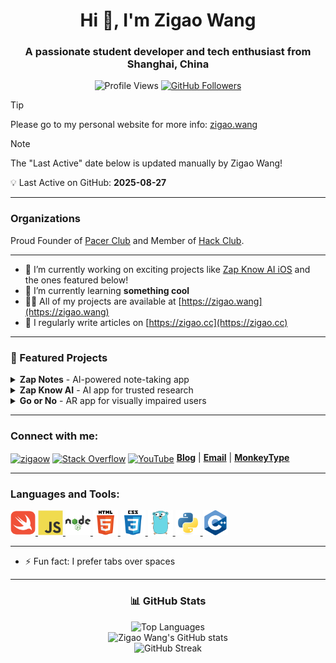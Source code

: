 <h1 align="center">Hi 👋, I'm Zigao Wang</h1>
<h3 align="center">A passionate student developer and tech enthusiast from Shanghai, China</h3>

<p align="center">
  <img src="https://komarev.com/ghpvc/?username=zigaowang&label=Profile%20Views&color=0e75b6&style=flat" alt="Profile Views"/>
  <a href="https://github.com/ZigaoWang?tab=followers"><img src="https://img.shields.io/github/followers/ZigaoWang?label=Followers&style=flat&logo=github&color=0e75b6" alt="GitHub Followers"/></a>
</p>

> [!TIP]
> Please go to my personal website for more info: <a href="https://zigao.wang" target="_blank">zigao.wang</a>

> [!NOTE]
> The "Last Active" date below is updated manually by Zigao Wang!

💡 Last Active on GitHub: **2025-08-27**

---

<h3 align="left">Organizations</h3>
<p align="left">
  Proud Founder of <a href="https://github.com/pacerclub" target="_blank">Pacer Club</a> and Member of <a href="https://hackclub.com" target="_blank">Hack Club</a>.
</p>

---

- 🔭 I’m currently working on exciting projects like [Zap Know AI iOS](https://github.com/ZigaoWang/zapknowai-ios) and the ones featured below!
- 🌱 I’m currently learning **something cool** <!-- Feel free to update this! -->
- 👨‍💻 All of my projects are available at [https://zigao.wang](https://zigao.wang)
- 📝 I regularly write articles on [https://zigao.cc](https://zigao.cc)

---

<h3 align="left">🚀 Featured Projects</h3>

<details>
  <summary><strong>Zap Notes</strong> - AI-powered note-taking app</summary>
  <br/>
  <p>
    An AI-powered note-taking app for recording and analyzing thoughts, ideas, and tasks.
    <br/>
    <a href="https://apps.apple.com/us/app/zap-notes/id6740298881" target="_blank"><strong>App Store</strong></a> | 
    <a href="https://github.com/ZigaoWang/ZapNotesApp" target="_blank"><strong>GitHub</strong></a>
  </p>
</details>

<details>
  <summary><strong>Zap Know AI</strong> - AI app for trusted research</summary>
  <br/>
  <p>
    An AI app for trusted research that helps you find accurate answers backed by real papers.
    <br/>
    <a href="https://apps.apple.com/us/app/zap-know-ai/id6745419831" target="_blank"><strong>App Store</strong></a> | 
    <a href="https://github.com/ZigaoWang/ZapKnowAI-iOS" target="_blank"><strong>GitHub</strong></a>
  </p>
</details>

<details>
  <summary><strong>Go or No</strong> - AR app for visually impaired users</summary>
  <br/>
  <p>
    An AR app for visually impaired users, helping you navigate your environment more safely and confidently.
    <br/>
    <a href="https://apps.apple.com/us/app/go-or-no/id6744859953" target="_blank"><strong>App Store</strong></a> | 
    <a href="https://github.com/ZigaoWang/go-or-no" target="_blank"><strong>GitHub</strong></a>
  </p>
</details>

---

<h3 align="left">Connect with me:</h3>
<p align="left">
  <a href="https://twitter.com/zigaow" target="_blank"><img align="center" src="https://raw.githubusercontent.com/rahuldkjain/github-profile-readme-generator/master/src/images/icons/Social/twitter.svg" alt="zigaow" height="30" width="40" /></a>
  <a href="https://stackoverflow.com/users/22656679" target="_blank"><img align="center" src="https://raw.githubusercontent.com/rahuldkjain/github-profile-readme-generator/master/src/images/icons/Social/stack-overflow.svg" alt="Stack Overflow" height="30" width="40" /></a>
  <a href="https://www.youtube.com/@zigaow" target="_blank"><img align="center" src="https://raw.githubusercontent.com/rahuldkjain/github-profile-readme-generator/master/src/images/icons/Social/youtube.svg" alt="YouTube" height="30" width="40" /></a>
  <a href="https://zigao.cc" target="_blank"><strong>Blog</strong></a> |
  <a href="mailto:a@zigao.wang"><strong>Email</strong></a> |
  <a href="https://monkeytype.com/profile/ZigaoWang" target="_blank"><strong>MonkeyType</strong></a>
</p>

---

<h3 align="left">Languages and Tools:</h3>
<p align="left">
  <a href="https://developer.apple.com/swift/" target="_blank" rel="noreferrer"> <img src="https://raw.githubusercontent.com/devicons/devicon/master/icons/swift/swift-original.svg" alt="swift" width="40" height="40"/> </a>
  <a href="https://developer.mozilla.org/en-US/docs/Web/JavaScript" target="_blank" rel="noreferrer"> <img src="https://raw.githubusercontent.com/devicons/devicon/master/icons/javascript/javascript-original.svg" alt="javascript" width="40" height="40"/> </a>
  <a href="https://nodejs.org" target="_blank" rel="noreferrer"> <img src="https://raw.githubusercontent.com/devicons/devicon/master/icons/nodejs/nodejs-original-wordmark.svg" alt="nodejs" width="40" height="40"/> </a>
  <a href="https://www.w3.org/html/" target="_blank" rel="noreferrer"> <img src="https://raw.githubusercontent.com/devicons/devicon/master/icons/html5/html5-original-wordmark.svg" alt="html5" width="40" height="40"/> </a>
  <a href="https://www.w3schools.com/css/" target="_blank" rel="noreferrer"> <img src="https://raw.githubusercontent.com/devicons/devicon/master/icons/css3/css3-original-wordmark.svg" alt="css3" width="40" height="40"/> </a>
  <a href="https://golang.org" target="_blank" rel="noreferrer"> <img src="https://raw.githubusercontent.com/devicons/devicon/master/icons/go/go-original.svg" alt="go" width="40" height="40"/> </a>
  <a href="https://www.python.org" target="_blank" rel="noreferrer"> <img src="https://raw.githubusercontent.com/devicons/devicon/master/icons/python/python-original.svg" alt="python" width="40" height="40"/> </a>
  <a href="https://www.w3schools.com/cpp/" target="_blank" rel="noreferrer"> <img src="https://raw.githubusercontent.com/devicons/devicon/master/icons/cplusplus/cplusplus-original.svg" alt="cplusplus" width="40" height="40"/> </a>
</p>

---

- ⚡ Fun fact: I prefer tabs over spaces

---

<h3 align="center">📊 GitHub Stats</h3>
<p align="center">
  <img src="https://github-readme-stats.vercel.app/api/top-langs?username=zigaowang&show_icons=true&locale=en&layout=compact&theme=tokyonight" alt="Top Languages" /><br/>
  <img src="https://github-readme-stats.vercel.app/api?username=zigaowang&show_icons=true&locale=en&theme=tokyonight" alt="Zigao Wang's GitHub stats" /><br/>
  <img src="https://github-readme-streak-stats.herokuapp.com/?user=zigaowang&theme=tokyonight" alt="GitHub Streak" />
</p>
